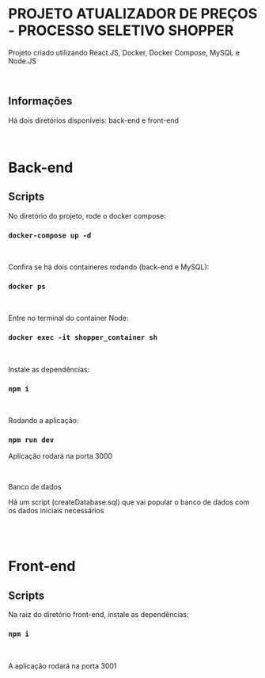 # PROJETO ATUALIZADOR DE PREÇOS - PROCESSO SELETIVO SHOPPER
Projeto criado utilizando React.JS, Docker, Docker Compose, MySQL e Node.JS 

<br/>

## Informações

Há dois diretórios disponíveis: back-end e front-end

<br/>

# Back-end

## Scripts

No diretório do projeto, rode o docker compose:

### `docker-compose up -d`

<br/>

Confira se há dois containeres rodando (back-end e MySQL):

### `docker ps`

<br/>

Entre no terminal do container Node:

### `docker exec -it shopper_container sh`

<br/>

Instale as dependências:

### `npm i`

<br/>

Rodando a aplicação:

### `npm run dev`
Aplicação rodará na porta 3000

<br/>

Banco de dados

Há um script (createDatabase.sql) que vai popular o banco de dados com os dados iniciais necessários

<br/>

<br/>

# Front-end

## Scripts

Na raiz do diretório front-end, instale as dependências:

### `npm i`

<br/>

A aplicação rodará na porta 3001

